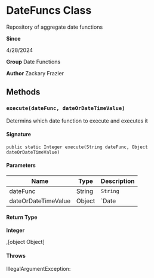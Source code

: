 # DateFuncs Class

Repository of aggregate date functions

**Since** 

4/28/2024

**Group** Date Functions

**Author** Zackary Frazier

## Methods
### `execute(dateFunc, dateOrDateTimeValue)`

Determins which date function to execute and executes it

#### Signature
```apex
public static Integer execute(String dateFunc, Object dateOrDateTimeValue)
```

#### Parameters
| Name | Type | Description |
|------|------|-------------|
| dateFunc | String | `String` |
| dateOrDateTimeValue | Object | `Date|Datetime` |

#### Return Type
**Integer**

,[object Object]

#### Throws
IllegalArgumentException: